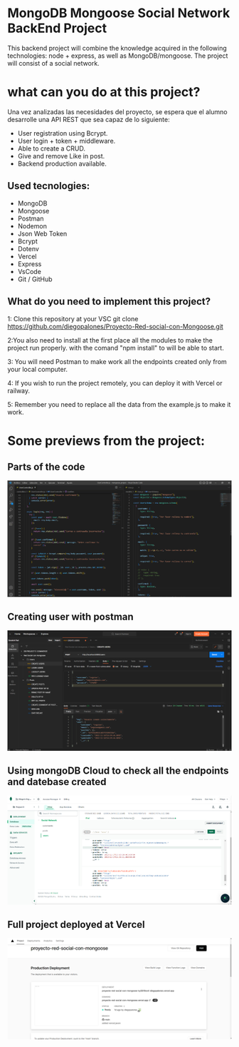 #  MongoDB Mongoose Social Network BackEnd Project
This backend project will combine the knowledge acquired in the following technologies:
node + express, as well as MongoDB/mongoose.
The project will consist of a social network.

# what can you do at this project?

Una vez analizadas las necesidades del proyecto, se espera
que el alumno desarrolle una API REST que sea capaz de lo siguiente:
- User registration using Bcrypt. 
- User login + token + middleware.
- Able to create a CRUD.
- Give and remove Like in post.
- Backend production available.

## Used tecnologies:

- MongoDB
- Mongoose
- Postman
- Nodemon 
- Json Web Token
- Bcrypt
- Dotenv
- Vercel
- Express
- VsCode
- Git / GitHub

## What do you need to implement this project?

1: Clone this repository at your VSC  git clone https://github.com/diegopalones/Proyecto-Red-social-con-Mongoose.git

2:You also need to install at the first place all the modules to make the project run properly.
with the comand "npm install" to will be able to start.

3: You will need Postman to make work all the endpoints created only from your local computer.

4: If you wish to run the project remotely, you can deploy it with Vercel or railway.

5: Remember you need to replace all the data from the example.js to make it work.

# Some previews from the project:

## Parts of the code
![image](assets\code.png)

## Creating user with postman
![image](assets\Create_User.png)

## Using mongoDB Cloud to check all the endpoints and datebase created
![image](assets\mongo_db.png)

## Full project deployed at Vercel
![image](assets\Vercel.png)





